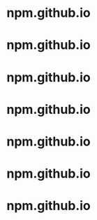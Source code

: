 # npm.github.io
# npm.github.io
# npm.github.io
# npm.github.io
# npm.github.io
# npm.github.io
# npm.github.io
